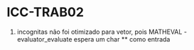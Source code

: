 # ICC-TRAB02

1. incognitas não foi otimizado para vetor, pois MATHEVAL - evaluator_evaluate espera um char ** como entrada
